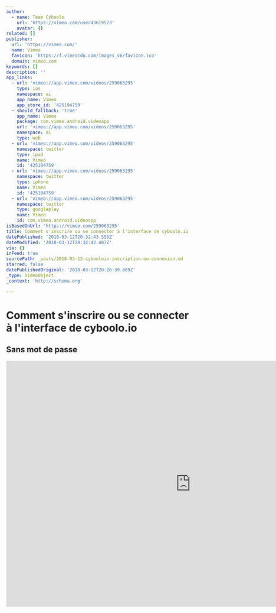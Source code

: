 ```yaml
---
author:
  - name: Team Cyboolo
    url: 'https://vimeo.com/user43619573'
    avatar: {}
related: []
publisher:
  url: 'https://vimeo.com/'
  name: Vimeo
  favicon: 'https://f.vimeocdn.com/images_v6/favicon.ico'
  domain: vimeo.com
keywords: []
description: ''
app_links:
  - url: 'vimeo://app.vimeo.com/videos/259063295'
    type: ios
    namespace: ai
    app_name: Vimeo
    app_store_id: '425194759'
  - should_fallback: 'true'
    app_name: Vimeo
    package: com.vimeo.android.videoapp
    url: 'vimeo://app.vimeo.com/videos/259063295'
    namespace: ai
    type: web
  - url: 'vimeo://app.vimeo.com/videos/259063295'
    namespace: twitter
    type: ipad
    name: Vimeo
    id: '425194759'
  - url: 'vimeo://app.vimeo.com/videos/259063295'
    namespace: twitter
    type: iphone
    name: Vimeo
    id: '425194759'
  - url: 'vimeo://app.vimeo.com/videos/259063295'
    namespace: twitter
    type: googleplay
    name: Vimeo
    id: com.vimeo.android.videoapp
isBasedOnUrl: 'https://vimeo.com/259063295'
title: Comment s'inscrire ou se connecter à l'interface de cyboolo.io
datePublished: '2018-03-12T20:32:43.555Z'
dateModified: '2018-03-12T20:32:42.407Z'
via: {}
inFeed: true
sourcePath: _posts/2018-03-12-cybooloio-inscription-ou-connexion.md
starred: false
datePublishedOriginal: '2018-03-12T20:26:39.869Z'
_type: VideoObject
_context: 'http://schema.org'

---
```

# Comment s'inscrire ou se connecter à l'interface de cyboolo.io

## Sans mot de passe

<iframe src="https://cdn.embedly.com/widgets/media.html?src=https%3A%2F%2Fplayer.vimeo.com%2Fvideo%2F259063295&amp;dntp=1&amp;url=https%3A%2F%2Fvimeo.com%2F259063295&amp;image=https%3A%2F%2Fi.vimeocdn.com%2Fvideo%2F687410068_1280.jpg&amp;key=a715cf41cc93453ca338d350cd26f87b&amp;type=text%2Fhtml&amp;schema=vimeo" width="1000" height="666" scrolling="no" frameborder="0" allowfullscreen="" style=""></iframe>